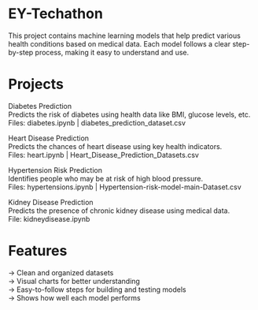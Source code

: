# EY-Techathon
This project contains machine learning models that help predict various health conditions based on medical data. Each model follows a clear step-by-step process, making it easy to understand and use.

# Projects
Diabetes Prediction                                                                                                              
Predicts the risk of diabetes using health data like BMI, glucose levels, etc.                                                                                                 
Files: diabetes.ipynb | diabetes_prediction_dataset.csv                                                                                                              

Heart Disease Prediction                                                                                                              
Predicts the chances of heart disease using key health indicators.                                                                                                                                     
Files: heart.ipynb | Heart_Disease_Prediction_Datasets.csv                                                                                                              

Hypertension Risk Prediction                                                                                                              
Identifies people who may be at risk of high blood pressure.                                                                                                              
Files: hypertensions.ipynb | Hypertension-risk-model-main-Dataset.csv                                                                                                              

Kidney Disease Prediction                                                                                                              
Predicts the presence of chronic kidney disease using medical data.                                                                                                              
File: kidneydisease.ipynb                                                                                                              

# Features
-> Clean and organized datasets                                                                                                                                                                       
-> Visual charts for better understanding                                                                                                                              
-> Easy-to-follow steps for building and testing models                                                                                                                 
-> Shows how well each model performs                                                                                                              
